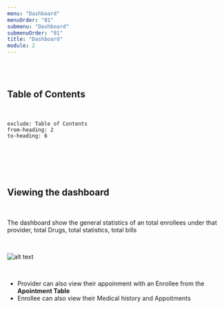 ```yaml
---
menu: "Dashboard"
menuOrder: "01"
submenu: "Dashboard"
submenuOrder: "01"
title: "Dashboard"
module: 2
---
```


<br />
<br />

## Table of Contents

<br />

```toc
exclude: Table of Contents
from-heading: 2
to-heading: 6
```




<br />
<br />
<br />
<br />


## Viewing the dashboard

<br />

The dashboard show the general statistics of an total enrollees under that provider, total Drugs, total statistics, total bills


<br />

  ![alt text](/images/providerDashboard.png "Title")

<br />

* Provider can also view their appoinment with an Enrollee from the **Apointment Table**
* Enrollee can also view their Medical history and Appoitments

<br />
<br />



